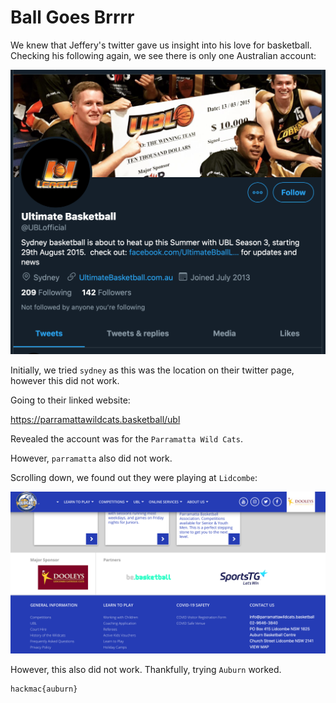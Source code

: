 # Ball Goes Brrrr

We knew that Jeffery's twitter gave us insight into his love for basketball. Checking his following again, we see there is only one Australian account:

![1](1.jpg)

Initially, we tried `sydney` as this was the location on their twitter page, however this did not work.

Going to their linked website:

https://parramattawildcats.basketball/ubl

Revealed the account was for the `Parramatta Wild Cats`.

However, `parramatta` also did not work.

Scrolling down, we found out they were playing at `Lidcombe`:

![2](2.jpg)

However, this also did not work. Thankfully, trying `Auburn` worked.

```
hackmac{auburn}
```